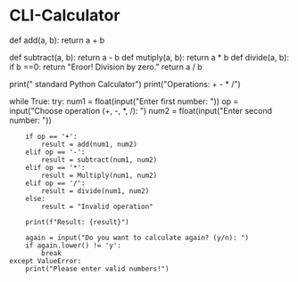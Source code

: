 # CLI-Calculator

def add(a, b):
    return a + b

def subtract(a, b):
    return a - b
def mutiply(a, b):
    return a * b
def divide(a, b):
    if b ==0:
        return "Eroor! Division by zero."
    return a / b

print(" standard Python Calculator")
print("Operations: + - * /")

while True:
    try:
        num1 = float(input("Enter first number: "))
        op = input("Choose operation (+, -, *, /): ")
        num2 = float(input("Enter second number: "))

        if op == '+':
            result = add(num1, num2)
        elif op == '-':
            result = subtract(num1, num2)
        elif op == '*':
            result = Multiply(num1, num2)
        elif op == '/':
            result = divide(num1, num2)
        else:
            result = "Invalid operation"

        print(f"Result: {result}")

        again = input("Do you want to calculate again? (y/n): ")
        if again.lower() != 'y':
            break
    except ValueError:
        print("Please enter valid numbers!")
